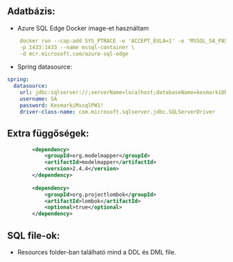 ## Adatbázis:
- Azure SQL Edge Docker image-et használtam
```yaml
    docker run --cap-add SYS_PTRACE -e 'ACCEPT_EULA=1' -e 'MSSQL_SA_PASSWORD=KesmarkiMssqlPW1!' \
    -p 1433:1433 --name mssql-container \
    -d mcr.microsoft.com/azure-sql-edge
```
- Spring datasource:
```yaml
spring:
  datasource:
    url: jdbc:sqlserver://;serverName=localhost;databaseName=kesmarkiDb;encrypt=true;trustServerCertificate=true;
    username: SA
    password: KesmarkiMssqlPW1!
    driver-class-name: com.microsoft.sqlserver.jdbc.SQLServerDriver
```

## Extra függőségek:
```xml
        <dependency>
            <groupId>org.modelmapper</groupId>
            <artifactId>modelmapper</artifactId>
            <version>2.4.4</version>
        </dependency>
  
        <dependency>
            <groupId>org.projectlombok</groupId>
            <artifactId>lombok</artifactId>
            <optional>true</optional>
        </dependency>
```

## SQL file-ok:
- Resources folder-ban található mind a DDL és DML file.

